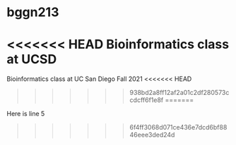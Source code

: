 # bggn213
<<<<<<< HEAD
Bioinformatics class at UCSD 
=======
Bioinformatics class at UC San Diego Fall 2021
<<<<<<< HEAD
>>>>>>> 938bd2a8ff12af2a01c2df280573ccdcff6f1e8f
=======

Here is line 5
>>>>>>> 6f4ff3068d071ce436e7dcd6bf8846eee3ded24d
